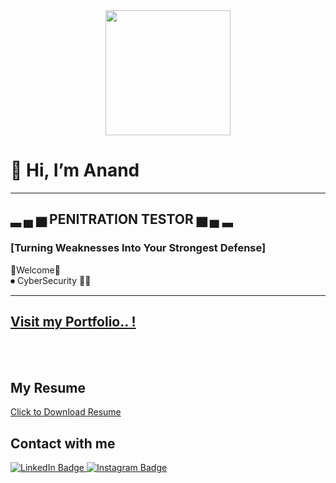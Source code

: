 <div id="header" align="center">
  <img src="https://media.giphy.com/media/9sbsxM2SV65WLoJAYU/giphy.gif?cid=790b7611y8q1fqznm273guw7mwkcbph0tmnhjqg91sq4ifdd&ep=v1_gifs_search&rid=giphy.gif&ct=g" width="200" height="200"/>
</div>
<!-- <div align="center"><img src="https://komarev.com/ghpvc/?username=your-github-username&style=flat-square&color=blue" alt=""/></div> -->
<h1>👋 Hi, I’m Anand </h1>
<hr>
<h2>▂ ▄ ▅ <strong> PENITRATION TESTOR </strong> ▅ ▄ ▂</h2>
<p><h3>[Turning Weaknesses Into Your Strongest Defense]</h3></p>
👑Welcome👑<br>
⏺ CyberSecurity 👩‍💻<br>
<hr>

<h2> <a href=""> Visit my Portfolio.. !</a> </h2><br>
<br>
<h2>My Resume</h2>



<a href="https://drive.google.com/file/d/1RXeNG2UQjKuyWg6_8bQgH0qspg-w3t3U/view?usp=sharing">Click to Download Resume</a>



<h2>Contact with me</h2>

<div id="badges">
  <a href="www.linkedin.com/in/anand-jogawade/">
    <img src="https://img.shields.io/badge/LinkedIn-blue?style=for-the-badge&logo=linkedin&logoColor=white" alt="LinkedIn Badge"/>
  </a>
  
   <a href="https://www.instagram.com/x_._anand_._x/?hl=en">
    <img src="https://img.shields.io/badge/Instagram-E4405F?style=for-the-badge&logo=instagram&logoColor=white" alt="Instagram Badge"/>
  
  
    
  
  



<!---
Harsh7758/Harsh7758 is a ✨ special ✨ repository because its `README.md` (this file) appears on your GitHub profile.
You can click the Preview link to take a look at your changes.
--->

